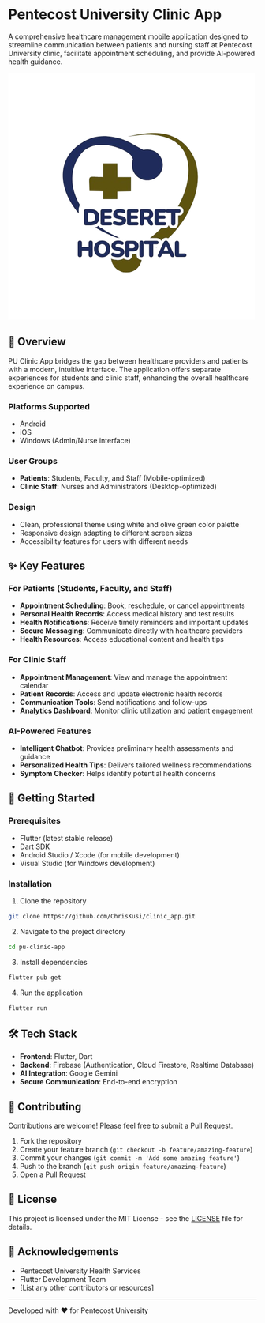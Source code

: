 # Pentecost University Clinic App

A comprehensive healthcare management mobile application designed to streamline communication between patients and nursing staff at Pentecost University clinic, facilitate appointment scheduling, and provide AI-powered health guidance.

![App Logo](assets/images/Logo.png)

## 📱 Overview

PU Clinic App bridges the gap between healthcare providers and patients with a modern, intuitive interface. The application offers separate experiences for students and clinic staff, enhancing the overall healthcare experience on campus.

### Platforms Supported
- Android
- iOS
- Windows (Admin/Nurse interface)

### User Groups
- **Patients**: Students, Faculty, and Staff (Mobile-optimized)
- **Clinic Staff**: Nurses and Administrators (Desktop-optimized)

### Design
- Clean, professional theme using white and olive green color palette
- Responsive design adapting to different screen sizes
- Accessibility features for users with different needs

## ✨ Key Features

### For Patients (Students, Faculty, and Staff)
- **Appointment Scheduling**: Book, reschedule, or cancel appointments
- **Personal Health Records**: Access medical history and test results
- **Health Notifications**: Receive timely reminders and important updates
- **Secure Messaging**: Communicate directly with healthcare providers
- **Health Resources**: Access educational content and health tips

### For Clinic Staff
- **Appointment Management**: View and manage the appointment calendar
- **Patient Records**: Access and update electronic health records
- **Communication Tools**: Send notifications and follow-ups
- **Analytics Dashboard**: Monitor clinic utilization and patient engagement

### AI-Powered Features
- **Intelligent Chatbot**: Provides preliminary health assessments and guidance
- **Personalized Health Tips**: Delivers tailored wellness recommendations
- **Symptom Checker**: Helps identify potential health concerns

## 🚀 Getting Started

### Prerequisites
- Flutter (latest stable release)
- Dart SDK
- Android Studio / Xcode (for mobile development)
- Visual Studio (for Windows development)

### Installation

1. Clone the repository
```bash
git clone https://github.com/ChrisKusi/clinic_app.git
```

2. Navigate to the project directory
```bash
cd pu-clinic-app
```

3. Install dependencies
```bash
flutter pub get
```

4. Run the application
```bash
flutter run
```

## 🛠️ Tech Stack

- **Frontend**: Flutter, Dart
- **Backend**: Firebase (Authentication, Cloud Firestore, Realtime Database)
- **AI Integration**: Google Gemini
- **Secure Communication**: End-to-end encryption

## 📝 Contributing

Contributions are welcome! Please feel free to submit a Pull Request.

1. Fork the repository
2. Create your feature branch (`git checkout -b feature/amazing-feature`)
3. Commit your changes (`git commit -m 'Add some amazing feature'`)
4. Push to the branch (`git push origin feature/amazing-feature`)
5. Open a Pull Request

## 📄 License

This project is licensed under the MIT License - see the [LICENSE](LICENSE) file for details.

## 🙏 Acknowledgements

- Pentecost University Health Services
- Flutter Development Team
- [List any other contributors or resources]

---

Developed with ❤️ for Pentecost University 